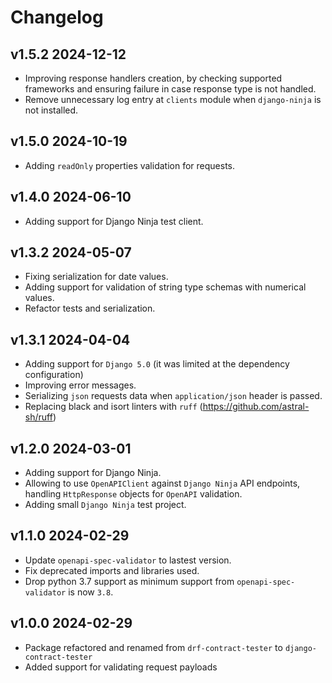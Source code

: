 # Changelog

## v1.5.2 2024-12-12

* Improving response handlers creation, by checking supported frameworks and ensuring failure in case response type is not handled.
* Remove unnecessary log entry at `clients` module when `django-ninja` is not installed.

## v1.5.0 2024-10-19

* Adding `readOnly` properties validation for requests.

## v1.4.0 2024-06-10

* Adding support for Django Ninja test client.

## v1.3.2 2024-05-07

* Fixing serialization for date values.
* Adding support for validation of string type schemas with numerical values.
* Refactor tests and serialization.

## v1.3.1 2024-04-04

* Adding support for `Django 5.0` (it was limited at the dependency configuration)
* Improving error messages.
* Serializing `json` requests data when `application/json` header is passed.
* Replacing black and isort linters with `ruff` (https://github.com/astral-sh/ruff)

## v1.2.0 2024-03-01

* Adding support for Django Ninja.
* Allowing to use `OpenAPIClient` against `Django Ninja` API endpoints, handling `HttpResponse` objects for `OpenAPI` validation.
* Adding small `Django Ninja` test project.

## v1.1.0 2024-02-29

* Update `openapi-spec-validator` to lastest version.
* Fix deprecated imports and libraries used.
* Drop python 3.7 support as minimum support from `openapi-spec-validator` is now `3.8`.

## v1.0.0 2024-02-29

* Package refactored and renamed from `drf-contract-tester` to `django-contract-tester`
* Added support for validating request payloads
